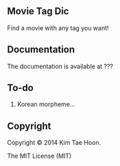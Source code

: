 Movie Tag Dic
-------------

Find a movie with any tag you want!

Documentation
-------------

The documentation is available at ???


To-do
-----

1. Korean morpheme...

Copyright
---------

Copyright © 2014 Kim Tae Hoon.

The MIT License (MIT)
